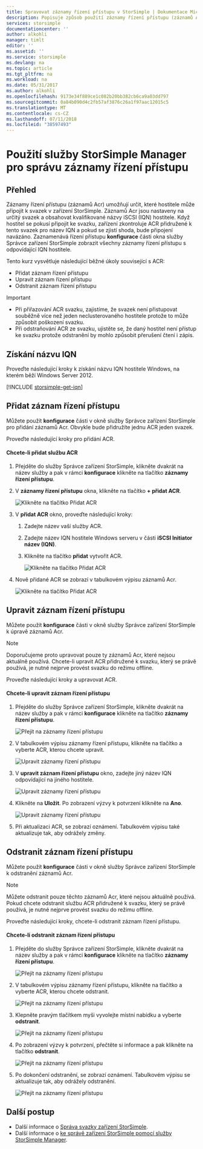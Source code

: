 ```yaml
---
title: Spravovat záznamy řízení přístupu v StorSimple | Dokumentace Microsoftu
description: Popisuje způsob použití záznamy řízení přístupu (záznamů Acr) k určení, které hostitele může připojit ke svazku na zařízení StorSimple.
services: storsimple
documentationcenter: ''
author: alkohli
manager: timlt
editor: ''
ms.assetid: ''
ms.service: storsimple
ms.devlang: na
ms.topic: article
ms.tgt_pltfrm: na
ms.workload: na
ms.date: 05/31/2017
ms.author: alkohli
ms.openlocfilehash: 9173e34f889ce1c082b20bb382cb6ca9a03dd797
ms.sourcegitcommit: 0a84b090d4c2fb57af3876c26a1f97aac12015c5
ms.translationtype: MT
ms.contentlocale: cs-CZ
ms.lasthandoff: 07/11/2018
ms.locfileid: "38597493"
---
```

# <a name="use-the-storsimple-manager-service-to-manage-access-control-records"></a>Použití služby StorSimple Manager pro správu záznamy řízení přístupu

## <a name="overview"></a>Přehled
Záznamy řízení přístupu (záznamů Acr) umožňují určit, které hostitele může připojit k svazek v zařízení StorSimple. Záznamů Acr jsou nastaveny na určitý svazek a obsahovat kvalifikované názvy iSCSI (IQN) hostitele. Když hostitel se pokusí připojit ke svazku, zařízení zkontroluje ACR přidružené k tento svazek pro název IQN a pokud se zjistí shoda, bude připojení navázáno. Zaznamenává řízení přístupu **konfigurace** části okna služby Správce zařízení StorSimple zobrazit všechny záznamy řízení přístupu s odpovídající IQN hostitele.

Tento kurz vysvětluje následující běžné úkoly související s ACR:

* Přidat záznam řízení přístupu
* Upravit záznam řízení přístupu
* Odstranit záznam řízení přístupu

> [!IMPORTANT]
> * Při přiřazování ACR svazku, zajistíme, že svazek není přistupovat souběžně více než jeden neclusterovaného hostitele protože to může způsobit poškození svazku.
> * Při odstraňování ACR ze svazku, ujistěte se, že daný hostitel není přístup ke svazku protože odstranění by mohlo způsobit přerušení čtení i zápis.

## <a name="get-the-iqn"></a>Získání názvu IQN

Proveďte následující kroky k získání názvu IQN hostitele Windows, na kterém běží Windows Server 2012.

[!INCLUDE [storsimple-get-iqn](../../includes/storsimple-get-iqn.md)]


## <a name="add-an-access-control-record"></a>Přidat záznam řízení přístupu
Můžete použít **konfigurace** části v okně služby Správce zařízení StorSimple pro přidání záznamů Acr. Obvykle bude přidružíte jednu ACR jeden svazek.

Proveďte následující kroky pro přidání ACR.

#### <a name="to-add-an-acr"></a>Chcete-li přidat službu ACR

1. Přejděte do služby Správce zařízení StorSimple, klikněte dvakrát na název služby a pak v rámci **konfigurace** klikněte na tlačítko **záznamy řízení přístupu**.
2. V **záznamy řízení přístupu** okna, klikněte na tlačítko **+ přidat ACR**.

    ![Klikněte na tlačítko Přidat ACR](./media/storsimple-8000-manage-acrs/createacr1.png)

3. V **přidat ACR** okno, proveďte následující kroky:

    1. Zadejte název vaší služby ACR.
    
    2. Zadejte název IQN hostitele Windows serveru v části **iSCSI Initiator název (IQN)**.

    3. Klikněte na tlačítko **přidat** vytvořit ACR.

        ![Klikněte na tlačítko Přidat ACR](./media/storsimple-8000-manage-acrs/createacr2.png)

4.  Nově přidané ACR se zobrazí v tabulkovém výpisu záznamů Acr.

    ![Klikněte na tlačítko Přidat ACR](./media/storsimple-8000-manage-acrs/createacr5.png)


## <a name="edit-an-access-control-record"></a>Upravit záznam řízení přístupu
Můžete použít **konfigurace** části v okně služby Správce zařízení StorSimple k úpravě záznamů Acr.

> [!NOTE]
> Doporučujeme proto upravovat pouze ty záznamů Acr, které nejsou aktuálně používá. Chcete-li upravit ACR přidružené k svazku, který se právě používá, je nutné nejprve provést svazku do režimu offline.

Proveďte následující kroky a upravovat ACR.

#### <a name="to-edit-an-access-control-record"></a>Chcete-li upravit záznam řízení přístupu
1.  Přejděte do služby Správce zařízení StorSimple, klikněte dvakrát na název služby a pak v rámci **konfigurace** klikněte na tlačítko **záznamy řízení přístupu**.

    ![Přejít na záznamy řízení přístupu](./media/storsimple-8000-manage-acrs/createacr1.png)

2. V tabulkovém výpisu záznamy řízení přístupu, klikněte na tlačítko a vyberte ACR, kterou chcete upravit.

    ![Upravit záznamy řízení přístupu](./media/storsimple-8000-manage-acrs/editacr1.png)

3. V **upravit záznam řízení přístupu** okno, zadejte jiný název IQN odpovídající na jiného hostitele.

    ![Upravit záznamy řízení přístupu](./media/storsimple-8000-manage-acrs/editacr2.png)

4. Klikněte na **Uložit**. Po zobrazení výzvy k potvrzení klikněte na **Ano**. 

    ![Upravit záznamy řízení přístupu](./media/storsimple-8000-manage-acrs/editacr3.png)

5. Při aktualizaci ACR, se zobrazí oznámení. Tabulkovém výpisu také aktualizuje tak, aby odrážely změny.

   
## <a name="delete-an-access-control-record"></a>Odstranit záznam řízení přístupu
Můžete použít **konfigurace** části v okně služby Správce zařízení StorSimple k odstranění záznamů Acr.

> [!NOTE]
> Můžete odstranit pouze těchto záznamů Acr, které nejsou aktuálně používá. Pokud chcete odstranit službu ACR přidružené k svazku, který se právě používá, je nutné nejprve provést svazku do režimu offline.

Proveďte následující kroky, chcete-li odstranit záznam řízení přístupu.

#### <a name="to-delete-an-access-control-record"></a>Chcete-li odstranit záznam řízení přístupu
1.  Přejděte do služby Správce zařízení StorSimple, klikněte dvakrát na název služby a pak v rámci **konfigurace** klikněte na tlačítko **záznamy řízení přístupu**.

    ![Přejít na záznamy řízení přístupu](./media/storsimple-8000-manage-acrs/createacr1.png)

2. V tabulkovém výpisu záznamy řízení přístupu, klikněte na tlačítko a vyberte ACR, kterou chcete odstranit.

    ![Přejít na záznamy řízení přístupu](./media/storsimple-8000-manage-acrs/deleteacr1.png)

3. Klepněte pravým tlačítkem myši vyvolejte místní nabídku a vyberte **odstranit**.

    ![Přejít na záznamy řízení přístupu](./media/storsimple-8000-manage-acrs/deleteacr2.png)

4. Po zobrazení výzvy k potvrzení, přečtěte si informace a pak klikněte na tlačítko **odstranit**.

    ![Přejít na záznamy řízení přístupu](./media/storsimple-8000-manage-acrs/deleteacr3.png)

5. Po dokončení odstranění, se zobrazí oznámení. Tabulkovém výpisu se aktualizuje tak, aby odrážely odstranění.

    ![Přejít na záznamy řízení přístupu](./media/storsimple-8000-manage-acrs/deleteacr5.png)

## <a name="next-steps"></a>Další postup
* Další informace o [Správa svazky zařízení StorSimple](storsimple-8000-manage-volumes-u2.md).
* Další informace o [ke správě zařízení StorSimple pomocí služby StorSimple Manager](storsimple-8000-manager-service-administration.md).

